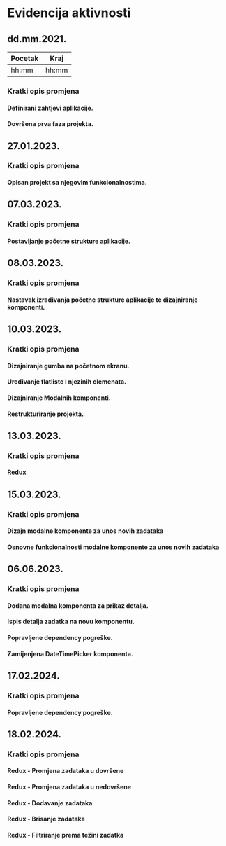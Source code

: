 # Evidencija aktivnosti
## dd.mm.2021.
Pocetak | Kraj
------- | ----
hh:mm   | hh:mm
### Kratki opis promjena
#### Definirani zahtjevi aplikacije.
#### Dovršena prva faza projekta.

## 27.01.2023.
### Kratki opis promjena
#### Opisan projekt sa njegovim funkcionalnostima.

## 07.03.2023.
### Kratki opis promjena
#### Postavljanje početne strukture aplikacije.

## 08.03.2023.
### Kratki opis promjena
#### Nastavak izrađivanja početne strukture aplikacije te dizajniranje komponenti.

## 10.03.2023.
### Kratki opis promjena
#### Dizajniranje gumba na početnom ekranu.
#### Uređivanje flatliste i njezinih elemenata.
#### Dizajniranje Modalnih komponenti.
#### Restrukturiranje projekta.

## 13.03.2023.
### Kratki opis promjena
#### Redux

## 15.03.2023.
### Kratki opis promjena
#### Dizajn modalne komponente za unos novih zadataka
#### Osnovne funkcionalnosti modalne komponente za unos novih zadataka

## 06.06.2023.
### Kratki opis promjena
#### Dodana modalna komponenta za prikaz detalja.
#### Ispis detalja zadatka na novu komponentu.
#### Popravljene dependency pogreške.
#### Zamijenjena DateTimePicker komponenta.

## 17.02.2024.
### Kratki opis promjena
#### Popravljene dependency pogreške.

## 18.02.2024.
### Kratki opis promjena
#### Redux - Promjena zadataka u dovršene
#### Redux - Promjena zadataka u nedovršene
#### Redux - Dodavanje zadataka
#### Redux - Brisanje zadataka
#### Redux - Filtriranje prema težini zadatka
